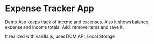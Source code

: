 # Expense Tracker App

Demo App keeps track of income and expenses.
Also it shows balance, expense and income totals. 
Add, remove items and save it.

It realized with vanilla js,
uses DOM API, Local Storage
